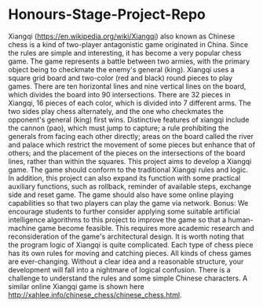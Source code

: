 # Honours-Stage-Project-Repo

Xiangqi (https://en.wikipedia.org/wiki/Xiangqi) also known as Chinese chess is a kind of two-player antagonistic game originated in China. Since the rules are simple and interesting, it has become a very popular chess game. The game represents a battle between two armies, with the primary object being to checkmate the enemy's general (king). Xiangqi uses a square grid board and two-color (red and black) round pieces to play games. There are ten horizontal lines and nine vertical lines on the board, which divides the board into 90 intersections. There are 32 pieces in Xiangqi, 16 pieces of each color, which is divided into 7 different arms. The two sides play chess alternately, and the one who checkmates the opponent's general (king) first wins. Distinctive features of xiangqi include the cannon (pao), which must jump to capture; a rule prohibiting the generals from facing each other directly; areas on the board called the river and palace which restrict the movement of some pieces but enhance that of others; and the placement of the pieces on the intersections of the board lines, rather than within the squares. This project aims to develop a Xiangqi game. The game should conform to the traditional Xiangqi rules and logic. In addition, this project can also expand its function with some practical auxiliary functions, such as rollback, reminder of available steps, exchange side and reset game. The game should also have some online playing capabilities so that two players can play the game via network. Bonus: We encourage students to further consider applying some suitable artificial intelligence algorithms to this project to improve the game so that a human-machine game become feasible. This requires more academic research and reconsideration of the game's architectural design. It is worth noting that the program logic of Xiangqi is quite complicated. Each type of chess piece has its own rules for moving and catching pieces. All kinds of chess games are ever-changing. Without a clear idea and a reasonable structure, your development will fall into a nightmare of logical confusion. There is a challenge to understand the rules and some simple Chinese characters. A similar online Xiangqi game is shown here http://xahlee.info/chinese_chess/chinese_chess.html.
